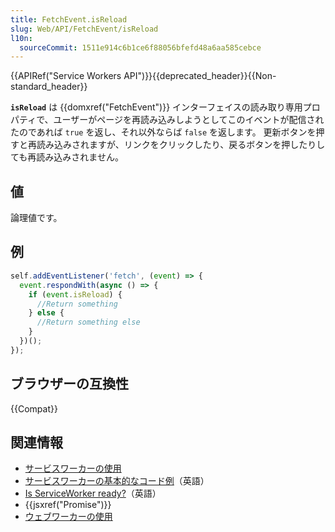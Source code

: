 ```yaml
---
title: FetchEvent.isReload
slug: Web/API/FetchEvent/isReload
l10n:
  sourceCommit: 1511e914c6b1ce6f88056bfefd48a6aa585cebce
---
```


{{APIRef("Service Workers API")}}{{deprecated_header}}{{Non-standard_header}}

**`isReload`** は {{domxref("FetchEvent")}} インターフェイスの読み取り専用プロパティで、ユーザーがページを再読み込みしようとしてこのイベントが配信されたのであれば `true` を返し、それ以外ならば `false` を返します。
更新ボタンを押すと再読み込みされますが、リンクをクリックしたり、戻るボタンを押したりしても再読み込みされません。

## 値

論理値です。

## 例

```js
self.addEventListener('fetch', (event) => {
  event.respondWith(async () => {
    if (event.isReload) {
      //Return something
    } else {
      //Return something else
    }
  })();
});
```

## ブラウザーの互換性

{{Compat}}

## 関連情報

- [サービスワーカーの使用](/ja/docs/Web/API/Service_Worker_API/Using_Service_Workers)
- [サービスワーカーの基本的なコード例](https://github.com/mdn/dom-examples/tree/main/service-worker/simple-service-worker)（英語）
- [Is ServiceWorker ready?](https://jakearchibald.github.io/isserviceworkerready/)（英語）
- {{jsxref("Promise")}}
- [ウェブワーカーの使用](/ja/docs/Web/API/Web_Workers_API/Using_web_workers)
